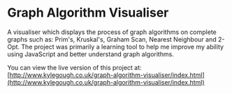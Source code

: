 # Graph Algorithm Visualiser

A visualiser which displays the process of graph algorithms on complete graphs such as: Prim's, Kruskal's, Graham Scan, Nearest Neighbour and 2-Opt. The project was primarily a learning tool to help me improve my ability using JavaScript and better understand graph algorithms.

You can view the live version of this project at: [http://www.kylegough.co.uk/graph-algorithm-visualiser/index.html](http://www.kylegough.co.uk/graph-algorithm-visualiser/index.html)  
